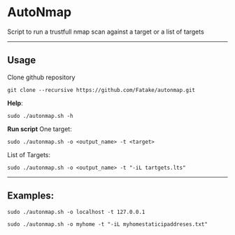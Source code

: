 # AutoNmap
Script to run a trustfull nmap scan against a target or a list of targets

------------
## Usage

Clone github repository
```
git clone --recursive https://github.com/Fatake/autonmap.git
```

**Help**:

```
sudo ./autonmap.sh -h
```

**Run script**
One target:
```
sudo ./autonmap.sh -o <output_name> -t <target>
```
List of Targets:
```
sudo ./autonmap.sh -o <output_name> -t "-iL tartgets.lts"
```

------------
## Examples:
```
sudo ./autonmap.sh -o localhost -t 127.0.0.1
```

```
sudo ./autonmap.sh -o myhome -t "-iL myhomestaticipaddreses.txt"
```
